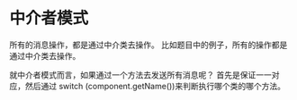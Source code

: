 # 中介者模式
所有的消息操作，都是通过中介类去操作。
比如题目中的例子，所有的操作都是通过中介类去操作。

就中介者模式而言，如果通过一个方法去发送所有消息呢？
首先是保证一一对应，然后通过   switch (component.getName())来判断执行哪个类的哪个方法。